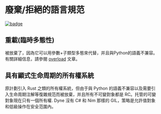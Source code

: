 # 廢棄/拒絕的語言規范

[![badge](https://img.shields.io/endpoint.svg?url=https%3A%2F%2Fgezf7g7pd5.execute-api.ap-northeast-1.amazonaws.com%2Fdefault%2Fsource_up_to_date%3Fowner%3Derg-lang%26repos%3Derg%26ref%3Dmain%26path%3Ddoc/EN/compiler/abandoned.md%26commit_hash%3Dd15cbbf7b33df0f78a575cff9679d84c36ea3ab1)](https://gezf7g7pd5.execute-api.ap-northeast-1.amazonaws.com/default/source_up_to_date?owner=erg-lang&repos=erg&ref=main&path=doc/EN/compiler/abandoned.md&commit_hash=d15cbbf7b33df0f78a575cff9679d84c36ea3ab1)

## 重載(臨時多態性)

被放棄了，因為它可以用參數+子類型多態來代替，并且與Python的語義不兼容。 有關詳細信息，請參閱 [overload](../syntax/type/advanced/overloading.md) 文章。

## 具有顯式生命周期的所有權系統

原計劃引入 Rust 之類的所有權系統，但由于與 Python 的語義不兼容以及需要引入生命周期注解等復雜規范而被放棄，并且所有不可變對象都是 RC。托管的可變對象現在只有一個所有權.
Dyne 沒有 C# 和 Nim 那樣的 GIL，策略是允許值對象和低級操作在安全范圍內。